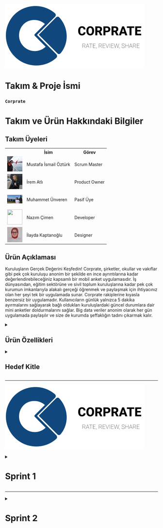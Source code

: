 <html>
<body>

![Corprate](bootcampFiles/logo.png)

# **Takım & Proje İsmi**

### **`Corprate`**

# Takım ve Ürün Hakkındaki Bilgiler

  ## Takım Üyeleri

  <table>
    <tr>
      <th></th>
      <th>İsim</th>
      <th>Görev</th>
    </tr>
    <tr>
      <td><img src="bootcampFiles/musta.jpg" width="50" height="50" /></td>
      <td>Mustafa İsmail Öztürk</td>
      <td>Scrum Master</td>
    </tr>
    <tr>
      <td><img src="bootcampFiles/irem.png" width="50" height="50" /></td>
      <td>İrem Atlı</td>
      <td>Product Owner</td>
    </tr>
    <tr>
      <td><img src="bootcampFiles/muhammet.png" width="50" height="50" /></td>
      <td>Muhammet Ünveren</td>
      <td>Pasif Üye</td>
    </tr>
    <tr>
      <td><img src="" width="50" height="50" /></td>
      <td>Nazım Çimen</td>
      <td>Developer</td>
    </tr>
    <tr>
      <td><img src="bootcampFiles/ilayda.jpg" width="50" height="50" /></td>
      <td>İlayda Kaptanoğlu</td>
      <td>Designer</td>
    </tr>
  
  </table>

  
  
  
  
  
  
  
  ## Ürün Açıklaması
  Kuruluşların Gerçek Değerini Keşfedin! Corprate, şirketler, okullar ve vakıflar gibi pek çok kuruluşu anonim bir şekilde en ince ayrıntılarına kadar değerlendirebileceğiniz kapsamlı bir mobil anket uygulamasıdır. İş dünyasından, eğitim sektörüne ve sivil toplum kuruluşlarına kadar pek çok kurumun imkanlarıyla alakalı gerçeği öğrenmek ve paylaşmak için ihtiyacınız olan her şeyi tek bir uygulamada sunar. Corprate rakiplerine kıyasla benzersiz bir uygulamadır. Kullanıcıların günlük yalnızca 5 dakika ayırmalarını sağlayarak bağlı oldukları kuruluşlardaki güncel durumlara dair mini anketler doldurmalarını sağlar. Big data veriler anonim olarak her gün uygulamada paylaşılır ve size de kurumda şeffaklığın tadını çıkarmak kalır.


  <details>
    <summary><h2>Ürün Özellikleri</h2></summary>

  <h3>Güncel Veriler:</h3>
    <p>Corprate kullanıcıların çalıştıkları veya etkileşimde bulundukları şirketleri, okulları ve vakıfları gerçek zamanlı olarak değerlendirmelerini sağlar. Bu değerlendirmeler, kullanıcı deneyimlerini ve memnuniyetini objektif bir şekilde yansıtır.</p>

  <h2>Mini Anketler:</h2>
    <p>Corprate kurum içindeki imkanlarla ilgili doğrulanmış çalışanlara düzenli olarak mini anketler sunar. Bu anketler sayesinde, kuruluşların performansını ve çalışan memnuniyetini belirleyen veriler toplanır ve kuruluş puanları oluşturulur.</p>

  <h2>Anonim Paylaşımlar:</h2>
    <p> Anket verileri Big Data olarak toplanır. Kullanıcılar, yaşadıkları deneyimleri ve karşılaştıkları sorunları anonim olarak diğer kullanıcılarla paylaşabilir. Bu sayede, gerçek ve tarafsız geri bildirimler topluluk içinde yayılır.</p>

  <h2>Topluluk ve Etkileşim:</h2>
    <p>Corprate sayesinde diğer kullanıcıların kurumlarla alakalı yorumlarını ve değerlendirmelerini inceleyerek kapsamlı bilgi sahibi olun. Uygulama içi düzenlenen etkinlikler ve webinarlarla topluluğun bir parçası olun. </p>

  <h2>Kullanıcı Dostu Arayüz:</h2>
    <p>Corprate kullanıcılara basit ve sade bir uygulama arayüzü sunar. Bu sayede size yalnızca verilere odaklanmak kalır.</p>

  <h2>Kullanıcı Desteği:</h2>
    <p>Corprate kullanıcılara yaşadıkları olumlu ve olumsuz her uygulama deneyimi için kesintisiz destek sunar.</p>

  <h2>Detaylı Araştırmalar:</h2>
    <p>Corprate şirket tuvalatlerinin temizliğinden, klimaların çalışıp çalışmadığına ve yöneticilerin tavırlarına kadar pek çok detaylı veriyi güncel ve şeffaf bir şekide sunar.</p>

  <h2>Veri Kategorizasyonu:</h2>
    <p>Corprate verilerin nereden sağlandığı ve güvenilirlik derecesine kadar pek çok değişkeni kullanıcılara sunar.</p>

  <h2>Favori Kuruluşlar:</h2>
    <p>Corprate kuruluşları takip etmenizi sağlar. Bu sayede ana sayfanızda ve bildirim kutunuzda takip ettiğiniz kuruluşlarla alakalı hızlı veriyi elde edersiniz.</p>

  <h2>Dil ve Ülke Desteği:</h2>
    <p>Corprate'in gelecek hedefi dünyanın bütün ülkelerinde geniş bir anket ağı kurulmasını sağlamaktır. Bu sayede nereye giderseniz gidin güncel ve şeffaf veriye kolayca ulaşırsınız.</p>

  </details>

  <details>
    <summary><h2>Hedef Kitle</h2></summary>
    <p>Corprate temelde Y ve Z kuşaklarını hedef almaktadır. İş ve okul hayatında zorluklar yaşayan ve haksızlığa uğrayan kişilerin seslerini duyurabilecekleri bir platform oluşturmak Corprate'in birincil hedefidir. Bu kişiler sorunlarını paylaştıklarında bulundukları kurumu zedeleyeceklerini ve tespit edildiklerinde bu durumun kendilerine negatif şekilde yansıyacağını düşünmektedir. Corprate bu kişilerin anonim olarak herhangi bir yaptırıma maruz kalmadan kendilerini ifade edebilemelerini sağlar.
    Bir başka hedef kitlemiz ise iş ve okul arayanlardır. Bu kişiler geleneksel medyada kurumların durumuyla alakalı detaylı bilgiler öğrenmeye çalışırlar ama her seferinde yanıltıcı bilgilerin kurbanı olurlar. Corparate bu kullanıcılara tarafsız ve güvenilir veriyi sunar</p>
  </details>

  --- 

  ![sprints](bootcampFiles/logo.png)

  <details>
    <summary><h1>Sprint 1</h1></summary>


  <details>
    <summary><h3>Sprint 1 - App Screenshots</h3></summary>
  <table style="width: 100%;">
    <tr>
      <td colspan="4" style="text-align: center;"><h2>Profil Sayfası</h2></td>
    </tr>
    <tr>
      <td style="width: 25%;"><img src="bootcampFiles/app1.jpeg" style="max-width: 100%; height: auto;"></td>
    </tr>
    <tr>
      <td colspan="4" style="text-align: center;"><h2>Takip Et Sayfası</h2></td>
    </tr>
    <tr>
      <td style="width: 25%;"><img src="bootcampFiles/app2.jpeg" style="max-width: 100%; height: auto;"></td>
    </tr>
  </table>
  </details>   


  <details>
    <summary><h3>Sprint 1 - Sprint 1 Jira Screenshots</h3></summary>
    <img src="bootcampFiles/jira1.png" style="max-width: 100%; height: auto;">
    <img src="bootcampFiles/jira2.png" style="max-width: 100%; height: auto;">
  </details>

  <details>
    <summary><h3>Sprint 1 - Sprint 1 Figma Screenshots</h3></summary>
    <img src="bootcampFiles/figma1.png" style="max-width: 100%; height: auto;">
    <img src="bootcampFiles/figma2.png" style="max-width: 100%; height: auto;">
  </details>

  <details>
    <summary><h3>Sprint 1 - Burndown Chart</h3></summary>
    <img src="bootcampFiles/burndown.png" style="max-width: 100%; height: auto;">
  </details>


**Sprint Notları**:

    - Daily Scrum toplantılarını yapmak için 'Discord' tercih edildi.
    
    - Veri görselleştirilmesi için 'PieChart' paketi tercih edildi.

    - Proje yönetimi için 'Jira' programı tercih edildi.

    - UI dizaynı için 'Figma' programı tercih edildi.

    - Uygulama mimarisi için 'MVVM' tercih edildi.

    - Uygulama veri tabanı için 'Firebase' tercih edildi.
    
    - Yönlendirme sistemi için 'Getx' tercih edildi.

    - Firebase'in Sunduğu Email üzerinde kayıt sistemi tercih edildi.
    
  - **Sprint için Belirlenen Toplam Puan**: 120 puan
  - **Tamamlanan Puan**: `(120 puan tamamlandı)`
  
  - **Sprint Review:**
    - Birinci Sprint için ağırlıklı olarak UI üzerine çalıştık.
    - Kulanacağımız teknolojileri belirledik.
    - Yeteneklerimize göre kod yazma ve tasarım kısımlarının kimde olması gerektiğine karar verdik.
    - Sprint için 8 görev belirledik ve yaşanan tüm aksaklıklara rağmen başarılı şekilde tüm görevleri tamamladık.
    - Projemizin hedef kitlesini ve çalışma mantığını net şekilde belirledik.
  
  - **Sprint Retrospective:**
    - İkinci Sprint için daha planlı ve iletişim halinde çalışmamız gerekiyor.
    - Görevlerin tanımları Jira üzerinde daha net açıklanabilirdi.
    - Daily Scrum toplantıları ekibin iş yoğunluklarına göre daha esnek düzenlenmeli
    - Kod yazamayanların iş yükünü takım içinde daha dengeli paylaştırmalıyız.
 </details>

  ---

  <details>
    <summary><h1>Sprint 2</h1></summary>


  <details>
    <summary><h3>Sprint 2 - App Screenshots</h3></summary>
  <table style="width: 100%;">
    <tr>
      <td colspan="1" style="width: 25%;"><img src="bootcampFiles/1.png" style="max-width: 100%; height: auto;"></td>
    </tr>
    <tr>
      <td colspan="4"><img src="bootcampFiles/2.png" style="max-width: 100%; height: auto;"></td>
    </tr>
    <tr>
      <td colspan="4"><img src="bootcampFiles/3.png" style="max-width: 100%; height: auto;"></td>
    </tr>
    <tr>
      <td colspan="4"><img src="bootcampFiles/4.png" style="max-width: 100%; height: auto;"></td>
    </tr>
      <tr>
      <td colspan="4"><img src="bootcampFiles/5.png" style="max-width: 100%; height: auto;"></td>
    </tr>
  </table>
  </details>  

  <details>
    <summary><h3>Sprint 2 Jira Screenshots</h3></summary>
    <img src="bootcampFiles/sprint2jira1.png" style="max-width: 100%; height: auto;">
    <img src="bootcampFiles/sprint2jira2.png" style="max-width: 100%; height: auto;">
  </details>

  <details>
    <summary><h3>Sprint 2 Figma Screenshots</h3></summary>
    <img src="bootcampFiles/sprint2figma.png" style="max-width: 100%; height: auto;">
  </details>

  <details>
    <summary><h3>Sprint 2 Burndown Chart</h3></summary>
    <img src="bootcampFiles/sprint2burndown.png" style="max-width: 100%; height: auto;">
  </details>


**Sprint Notları**:

    - Uygulamada kulanıcıların açılan anketlere katılabilmesi için arayüz oluşturuldu
    
    - Ana ekran yeniden düzenlendi ve akış oluşturuldu
    
    - Firebase bağlantıları için hazırlık yapıldı
    
    - Uygulama giriş ekranları yeniden düzenlendi
    
    - App bar üzerine 4 ana sekme eklendi
    
    - Bildirim sistemi hazırlandı
    
  - **Sprint için Belirlenen Toplam Puan**: 120 puan
  - **Tamamlanan Puan**: `(120 puan tamamlandı)`
  
  - **Sprint Review:**
    - İkinci Sprint için ağırlıklı olarak uygulama mimarisine çalıştık
    - Ekipte kod yazma görevini Mustafa İsmail Öztürk ve İrem Atlı üstlendi
    - Muhamet Ünveren kendi isteğiyle ekipten ayrıldı
    - Uygulamanın anket yanıtlama sistemi için hazırlıklara başlandı
  
  - **Sprint Retrospective:**
    - Bu sprint içinde iletişim anlamında kendimizi geliştirmemiz gerektiğini gördük
    - Hızlanmak amacıyla tüm kod yazma işlemlerini iki kişinin üstlenmesine kara verdik
    - Ekip içinde iyi düzeyde uyumu yakaladık
    - Önümüzdeki sprint için veritabanı işlemlerini tamamlamamız gerekiyor
 </details>


  </details>

